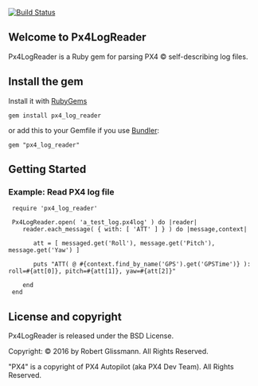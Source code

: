 [![Build Status](https://travis-ci.org/rgmann/px4_log_reader.svg?branch=master)](https://travis-ci.org/rgmann/px4_log_reader)

## Welcome to Px4LogReader ##

Px4LogReader is a Ruby gem for parsing PX4 &copy; self-describing log files.


## Install the gem ##

Install it with [RubyGems](https://rubygems.org/)

    gem install px4_log_reader

or add this to your Gemfile if you use [Bundler](http://gembundler.com/):

    gem "px4_log_reader"


## Getting Started ##

### Example: Read PX4 log file ###

     require 'px4_log_reader'

     Px4LogReader.open( 'a_test_log.px4log' ) do |reader|
        reader.each_message( { with: [ 'ATT' ] } ) do |message,context|

           att = [ messaged.get('Roll'), message.get('Pitch'), message.get('Yaw') ]

           puts "ATT( @ #{context.find_by_name('GPS').get('GPSTime')} ): roll=#{att[0]}, pitch=#{att[1]}, yaw=#{att[2]}"

        end
     end


## License and copyright ##

Px4LogReader is released under the BSD License.

Copyright: &copy; 2016 by Robert Glissmann. All Rights Reserved.

"PX4" is a copyright of PX4 Autopilot (aka PX4 Dev Team). All Rights Reserved.

